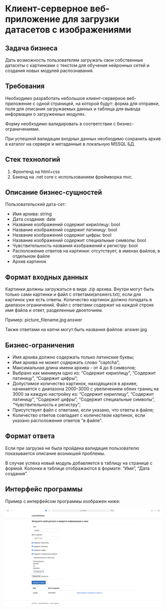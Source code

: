 # Клиент-серверное веб-приложение для загрузки датасетов с изображениями

## Задача бизнеса
Дать возможность пользователям загружать свои собственные датасеты с картинками с текстом для обучения нейронных сетей и создания новых модулей распознавания. 

## Требования
Необходимо разработать небольшое клиент-серверное веб-приложение с одной страницей, на которой будут: форма для отправки, поля для описания загружаемых данных и таблица для вывода информации о загруженных модулях.

Форму необходимо валидировать в соответствии с бизнес-ограничениями.

При успешной валидации входных данных необходимо сохранить архив в каталог на сервере и метаданные в локальную MSSQL БД.

## Стек технологий
1. Фронтенд на html+css
2. Бэкенд на .net core с использованием фреймворка mvc.

## Описание бизнес-сущностей
Пользовательский дата-сет:
* Имя архива: string
* Дата создания: date
* Название изображений содержит кириллицу: bool
* Название изображений содержит латиницу: bool
* Название изображений содержит цифры: bool
* Название изображений содержит специальные символы: bool
* Чувствительность названия изображений к регистру: bool
* Расположение ответов на картинки: отсутствует, в именах файлов, в
отдельном файле
* Архив картинок

## Формат входных данных
Картинки должны загружаться в виде .zip архива. Внутри могут быть только сами картинки и файл с ответами(answers.txt), если для картинок уже есть ответы. Количество картинок должно попадать в диапазон ограничений. Файл с ответами содержит на каждой строке имя файла и ответ, разделенные двоеточием.

Пример: picture_filename.jpg:answer

Также ответами на капчи могут быть названия файлов: answer.jpg

## Бизнес-ограничения
* Имя архива должно содержать только латинские буквы;
* Имя архива не может содержать слово “captcha”;
* Максимальная длина имени архива - от 4 до 8 символов;
* Выбрано как минимум одно из: “Содержит кириллицу”, “Содержит латиницу”,
“Содержит цифры”;
* Допустимое количество картинок, находящихся в архиве, начинается c диапазона
2000-3000 с увеличением обеих границ на 3000 за каждую настройку из: “Содержит кириллицу”, “Содержит латиницу”, “Содержит цифры”, “Содержит специальные символы”, “Чувствительность к регистру”;
* Присутствует файл с ответами, если указано, что ответы в файле;
* Количество ответов совпадает с количеством картинок, если указано
расположение ответов “в файле”.

## Формат ответа
Если при загрузке не была пройдена валидация пользователю показывается описание возникшей проблемы.

В случае успеха новый модуль добавляется в таблицу на странице с формой. Колонки в таблице отображаются в формате: “Имя”, “Дата создания”.

## Интерфейс программы
Пример с интерфейсом программы изображен ниже:

![Интерфейс программы](./interface_example.png?raw=true "Страница с интерфейсом программы")
